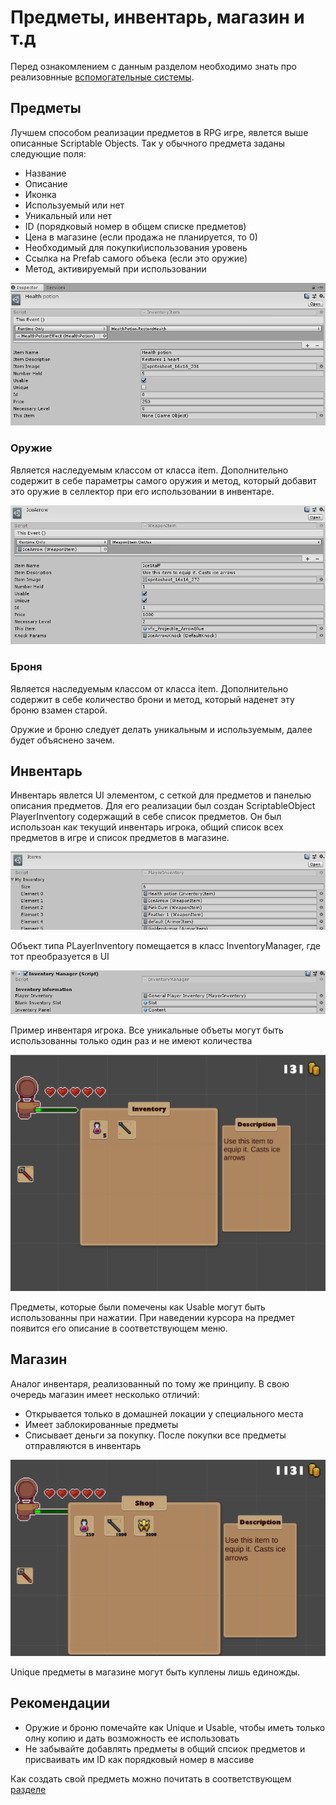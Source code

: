 # Предметы, инвентарь, магазин и т.д

Перед ознакомлением с данным разделом необходимо знать про реализовнные [вспомогательные системы](/AdditionalSystems.md).

## Предметы

Лучшем способом реализации предметов в RPG игре, явлется выше описанные Scriptable Objects. Так у обычного предмета заданы следующие поля:
- Название
- Описание
- Иконка
- Используемый или нет
- Уникальный или нет
- ID (порядковый номер в общем списке предметов)
- Цена в магазине (если продажа не планируется, то 0)
- Необходимый для покупки\использования уровень
- Ссылка на Prefab самого объека (если это оружие)
- Метод, активируемый при использовании

![](Images/Item.png)

### Оружие

Является наследуемым классом от класса item. Дополнительно содержит в себе параметры самого оружия и метод, который добавит это оружие в селлектор при его использовании в инвентаре.

![](Images/Weapon.png)

### Броня

Является наследуемым классом от класса item. Дополнительно содержит в себе количество брони и метод, который наденет эту броню взамен старой.

Оружие и броню следует делать уникальным и используемым, далее будет объяснено зачем.


## Инвентарь

Инвентарь явлется UI элементом, с сеткой для предметов и панелью описания предметов.
Для его реализации был создан ScriptableObject PlayerInventory содержащий в себе список предметов.
Он был использоан как текущий инвентарь игрока, общий список всех предметов в игре и список предметов в магазине.

![Список всех предметов](Images/Items.png)

Объект типа PLayerInventory помещается в класс InventoryManager, где тот преобразуется в UI

![](Images/Imgr.png)

Пример инвентаря игрока. Все уникальные объеты могут быть использованны только один раз и не имеют количества

![](Images/inv.png)

Предметы, которые были помечены как Usable могут быть использованны при нажатии. При наведении курсора на предмет появится его описание в соответствующем меню.

## Магазин

Аналог инвентаря, реализованный по тому же принципу. В свою очередь магазин имеет несколько отличий:
- Открывается только в домашней локации у специального места
- Имеет заблокированные предметы
- Списывает деньги за покупку. После покупки все предметы отправляются в инвентарь

![](Images/Shop.png)

Unique предметы в магазине могут быть куплены лишь единожды.

## Рекомендации

- Оружие и броню помечайте как Unique и Usable, чтобы иметь только олну копию и дать возможность ее использовать
- Не забывайте добавлять предметы в общий спсиок предметов и присваивать им ID как порядковый номер в массиве

Как создать свой предметь можно почитать в соответствующем [разделе](/MakingItem.md)
